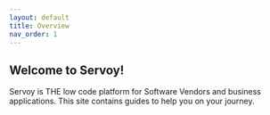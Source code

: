 ```yaml
---
layout: default
title: Overview
nav_order: 1
---
```

## Welcome to Servoy!
Servoy is THE low code platform for Software Vendors and business applications. This site contains guides to help you on your journey. 


